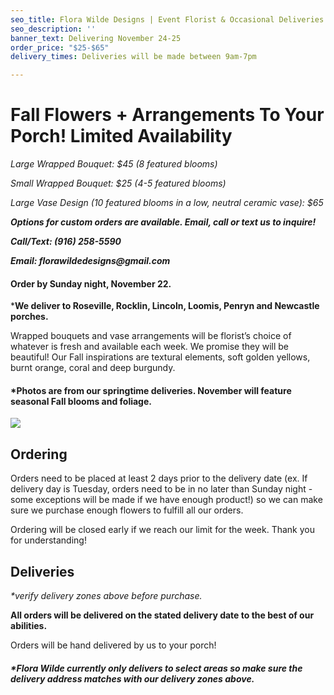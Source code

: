 ```yaml
---
seo_title: Flora Wilde Designs | Event Florist & Occasional Deliveries
seo_description: ''
banner_text: Delivering November 24-25
order_price: "$25-$65"
delivery_times: Deliveries will be made between 9am-7pm

---
```

# 

# Fall Flowers + Arrangements To Your Porch! Limited Availability

_<slot name="banner" />_

_Large Wrapped Bouquet: $45 (8 featured blooms)_

_Small Wrapped Bouquet: $25 (4-5 featured blooms)_

_Large Vase Design (10 featured blooms in a low, neutral ceramic vase): $65_

**_Options for custom orders are available. Email, call or text us to inquire!_**

**_Call/Text: (916) 258-5590_**

**_Email: florawildedesigns@gmail.com_**

#### Order by Sunday night, November 22.

\***We deliver to Roseville, Rocklin, Lincoln, Loomis, Penryn and Newcastle porches.**

Wrapped bouquets and vase arrangements will be florist’s choice of whatever is fresh and available each week. We promise they will be beautiful! Our Fall inspirations are textural elements, soft golden yellows, burnt orange, coral and deep burgundy. 

#### *Photos are from our springtime deliveries. November will feature seasonal Fall blooms and foliage.

<div class="sample-images">

![](/uploads/fw1.jpg)

</div>

## Ordering

Orders need to be placed at least 2 days prior to the delivery date (ex. If delivery day is Tuesday, orders need to be in no later than Sunday night - some exceptions will be made if we have enough product!) so we can make sure we purchase enough flowers to fulfill all our orders.

Ordering will be closed early if we reach our limit for the week. Thank you for understanding!

<slot name="button" />

## Deliveries

_*verify delivery zones above before purchase._

**All orders will be delivered on the stated delivery date to the best of our abilities.**

<slot name="delivery" />

Orders will be hand delivered by us to your porch!

##### ***Flora Wilde currently only delivers to select areas so make sure the delivery address matches with our delivery zones above.**